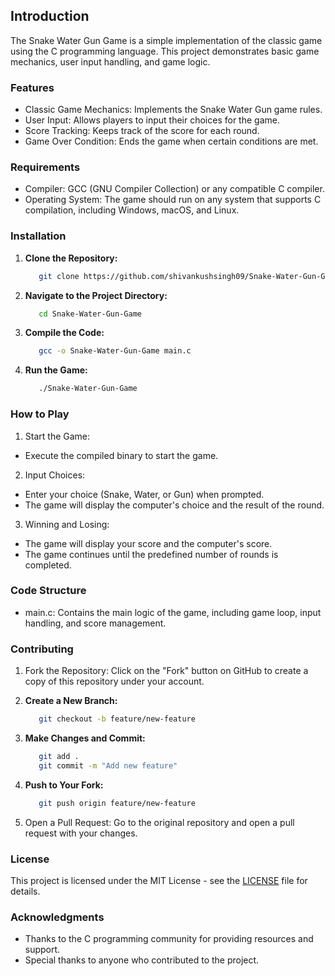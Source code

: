 ## Introduction

The Snake Water Gun Game is a simple implementation of the classic game using the C programming language. This project demonstrates basic game mechanics, user input handling, and game logic.

### Features

- Classic Game Mechanics: Implements the Snake Water Gun game rules.
- User Input: Allows players to input their choices for the game.
- Score Tracking: Keeps track of the score for each round.
- Game Over Condition: Ends the game when certain conditions are met.

### Requirements

- Compiler: GCC (GNU Compiler Collection) or any compatible C compiler.
- Operating System: The game should run on any system that supports C compilation, including Windows, macOS, and Linux.

### Installation

1. **Clone the Repository:**

   ```bash
      git clone https://github.com/shivankushsingh09/Snake-Water-Gun-Game.git
   ```

2. **Navigate to the Project Directory:**

   ```bash
      cd Snake-Water-Gun-Game
   ```

3. **Compile the Code:**

   ```bash
      gcc -o Snake-Water-Gun-Game main.c
   ```

4. **Run the Game:**

   ```bash
      ./Snake-Water-Gun-Game
   ```

### How to Play

1. Start the Game:

- Execute the compiled binary to start the game.

2. Input Choices:

- Enter your choice (Snake, Water, or Gun) when prompted.
- The game will display the computer's choice and the result of the round.

3. Winning and Losing:

- The game will display your score and the computer's score.
- The game continues until the predefined number of rounds is completed.

### Code Structure

- main.c: Contains the main logic of the game, including game loop, input handling, and score management.

### Contributing

1. Fork the Repository:
   Click on the "Fork" button on GitHub to create a copy of this repository under your account.

2. **Create a New Branch:**

   ```bash
      git checkout -b feature/new-feature
   ```

3. **Make Changes and Commit:**

   ```bash
      git add .
      git commit -m "Add new feature"
   ```

4. **Push to Your Fork:**

   ```bash
      git push origin feature/new-feature
   ```

5. Open a Pull Request:
   Go to the original repository and open a pull request with your changes.

### License

This project is licensed under the MIT License - see the [LICENSE](https://github.com/shivankushsingh09/Snake-Water-Gun-Game?tab=MIT-1-ov-file) file for details.

### Acknowledgments

- Thanks to the C programming community for providing resources and support.
- Special thanks to anyone who contributed to the project.
